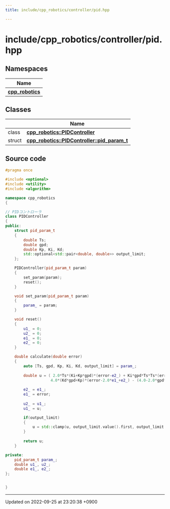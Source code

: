 ```yaml
---
title: include/cpp_robotics/controller/pid.hpp

---
```


# include/cpp_robotics/controller/pid.hpp



## Namespaces

| Name           |
| -------------- |
| **[cpp_robotics](/cpp_robotics/doxybook/Namespaces/namespacecpp__robotics/)**  |

## Classes

|                | Name           |
| -------------- | -------------- |
| class | **[cpp_robotics::PIDController](/cpp_robotics/doxybook/Classes/classcpp__robotics_1_1PIDController/)**  |
| struct | **[cpp_robotics::PIDController::pid_param_t](/cpp_robotics/doxybook/Classes/structcpp__robotics_1_1PIDController_1_1pid__param__t/)**  |




## Source code

```cpp
#pragma once

#include <optional>
#include <utility>
#include <algorithm>

namespace cpp_robotics
{

// PIDコントローラ
class PIDController
{
public:
    struct pid_param_t
    {
        double Ts;
        double gpd;
        double Kp, Ki, Kd;
        std::optional<std::pair<double, double>> output_limit;
    };

    PIDController(pid_param_t param)
    {
        set_param(param);
        reset();
    }

    void set_param(pid_param_t param)
    {
        param_ = param;
    }

    void reset()
    {
        u1_ = 0;
        u2_ = 0;
        e1_ = 0;
        e2_ = 0;
    }

    double calculate(double error)
    {
        auto [Ts, gpd, Kp, Ki, Kd, output_limit] = param_;
        
        double u = ( 2.0*Ts*(Ki+Kp*gpd)*(error-e2_) + Ki*gpd*Ts*Ts*(error+2.0*e1_+e2_) +
                    4.0*(Kd*gpd+Kp)*(error-2.0*e1_+e2_) - (4.0-2.0*gpd*Ts)*u2_ + 8.0*u1_) / (4.0+2.0*gpd*Ts);
                    
        e2_ = e1_;
        e1_ = error;
        
        u2_ = u1_;
        u1_ = u;

        if(output_limit)
        {
            u = std::clamp(u, output_limit.value().first, output_limit.value().second);
        }
        
        return u;
    }

private:
    pid_param_t param_;
    double u1_, u2_;
    double e1_, e2_;
};


}
```


-------------------------------

Updated on 2022-09-25 at 23:20:38 +0900
